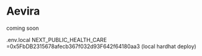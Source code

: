 # Aevira
coming soon



.env.local
NEXT_PUBLIC_HEALTH_CARE =0x5FbDB2315678afecb367f032d93F642f64180aa3 (local hardhat deploy)
